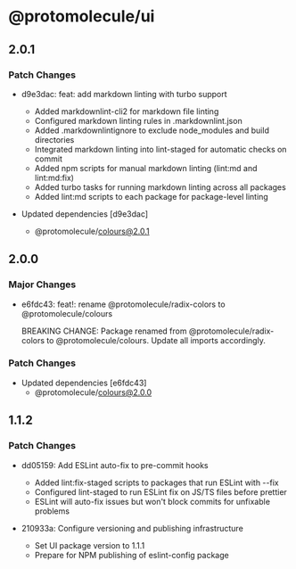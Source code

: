 # @protomolecule/ui

## 2.0.1

### Patch Changes

- d9e3dac: feat: add markdown linting with turbo support

  - Added markdownlint-cli2 for markdown file linting
  - Configured markdown linting rules in .markdownlint.json
  - Added .markdownlintignore to exclude node_modules and build directories
  - Integrated markdown linting into lint-staged for automatic checks on commit
  - Added npm scripts for manual markdown linting (lint:md and lint:md:fix)
  - Added turbo tasks for running markdown linting across all packages
  - Added lint:md scripts to each package for package-level linting

- Updated dependencies [d9e3dac]
  - @protomolecule/colours@2.0.1

## 2.0.0

### Major Changes

- e6fdc43: feat!: rename @protomolecule/radix-colors to @protomolecule/colours

  BREAKING CHANGE: Package renamed from @protomolecule/radix-colors to @protomolecule/colours. Update all imports accordingly.

### Patch Changes

- Updated dependencies [e6fdc43]
  - @protomolecule/colours@2.0.0

## 1.1.2

### Patch Changes

- dd05159: Add ESLint auto-fix to pre-commit hooks

  - Added lint:fix-staged scripts to packages that run ESLint with --fix
  - Configured lint-staged to run ESLint fix on JS/TS files before prettier
  - ESLint will auto-fix issues but won't block commits for unfixable problems

- 210933a: Configure versioning and publishing infrastructure
  - Set UI package version to 1.1.1
  - Prepare for NPM publishing of eslint-config package

